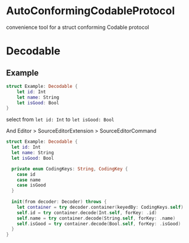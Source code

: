 # AutoConformingCodableProtocol

convenience tool for a struct conforming Codable protocol

# Decodable

## Example
```Swift
struct Example: Decodable {
	let id: Int
	let name: String
	let isGood: Bool
}
```

select from `let id: Int` to `let isGood: Bool`

And Editor > SourceEditorExtension > SourceEditorCommand

```Swift
struct Example: Decodable {
  let id: Int
  let name: String
  let isGood: Bool

  private enum CodingKeys: String, CodingKey {
    case id
    case name
    case isGood
  }
  
  init(from decoder: Decoder) throws {
    let container = try decoder.container(keyedBy: CodingKeys.self)
    self.id = try container.decode(Int.self, forKey: .id)
    self.name = try container.decode(String.self, forKey: .name)
    self.isGood = try container.decode(Bool.self, forKey: .isGood)
  }
}
```

